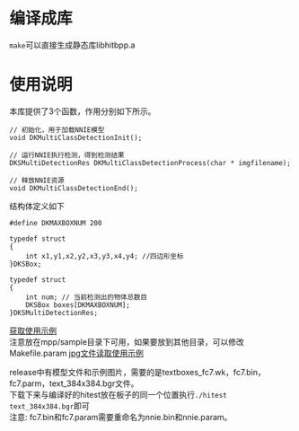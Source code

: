 # 编译成库

`make`可以直接生成静态库libhitbpp.a

# 使用说明

本库提供了3个函数，作用分别如下所示。

```
// 初始化，用于加载NNIE模型
void DKMultiClassDetectionInit();

// 运行NNIE执行检测，得到检测结果
DKSMultiDetectionRes DKMultiClassDetectionProcess(char * imgfilename);

// 释放NNIE资源
void DKMultiClassDetectionEnd();
```

结构体定义如下

```
#define DKMAXBOXNUM 200

typedef struct
{
    int x1,y1,x2,y2,x3,y3,x4,y4; //四边形坐标
}DKSBox;

typedef struct
{
    int num; // 当前检测出的物体总数目
    DKSBox boxes[DKMAXBOXNUM];
}DKSMultiDetectionRes;
```

[获取使用示例](https://github.com/FreshMOU/HiText/releases/download/v1.1/libHiText.zip)  
注意放在mpp/sample目录下可用，如果要放到其他目录，可以修改Makefile.param
[jpg文件读取使用示例](https://github.com/FreshMOU/HiText/releases/download/v1.1/libHiText2.zip)

release中有模型文件和示例图片，需要的是textboxes_fc7.wk，fc7.bin，fc7.parm，text_384x384.bgr文件。  
下载下来与编译好的hitest放在板子的同一个位置执行`./hitest text_384x384.bgr`即可  
注意: fc7.bin和fc7.param需要重命名为nnie.bin和nnie.param。

